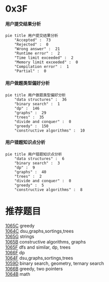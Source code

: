 # 0x3F

<!-- tabs:start -->



#### **用户提交结果分析**

```mermaid
pie title 用户提交结果分析
    "Accepted" :  73
    "Rejected" :  0
    "Wrong answer" :  21
    "Runtime error" :  2
    "Time limit exceeded" :  2
    "Memory limit exceeded" :  0
    "Compilation error" :  1
    "Partial" :  0
```

#### **用户做题类型偏好分析**

```mermaid
pie title 用户做题类型偏好分析
    "data structures" :  36
    "binary search" :  1
    "dp" :  146
    "graphs" :  29
    "trees" :  35
    "divide and conquer" :  0
    "greedy" :  150
    "constructive algorithms" :  10
```
#### **用户错题知识点分析**

```mermaid
pie title 用户错题知识点分析
    "data structures" :  6
    "binary search" :  3
    "dp" :  9
    "graphs" :  40
    "trees" :  2
    "divide and conquer" :  0
    "greedy" :  5
    "constructive algorithms" :  8
```



<!-- tabs:end -->
# 推荐题目
[1065C](https://codeforces.com/contest/1065/problem/C)		greedy		  
[1064C](https://codeforces.com/contest/1064/problem/C)		dsu,graphs,sortings,trees		  
[1065G](https://codeforces.com/contest/1065/problem/G)		strings		  
[1065B](https://codeforces.com/contest/1065/problem/B)		constructive algorithms,
                        graphs		  
[1065F](https://codeforces.com/contest/1065/problem/F)		dfs and similar,
                        dp,
                        trees		  
[1066F](https://codeforces.com/contest/1066/problem/F)		dp		  
[1064F](https://codeforces.com/contest/1064/problem/F)		dsu,graphs,sortings,trees		  
[1059D](https://codeforces.com/contest/1059/problem/D)		binary search,
                        geometry,
                        ternary search		  
[1066B](https://codeforces.com/contest/1066/problem/B)		greedy,
                        two pointers		  
[1064B](https://codeforces.com/contest/1064/problem/B)		math		  
